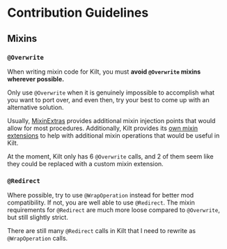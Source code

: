 # Contribution Guidelines

## Mixins

### `@Overwrite`
When writing mixin code for Kilt, you must **avoid `@Overwrite` mixins wherever possible.**

Only use `@Overwrite` when it is genuinely impossible to accomplish what you want to port over, and
even then, try your best to come up with an alternative solution.

Usually, [MixinExtras](https://github.com/LlamaLad7/MixinExtras/wiki) provides additional mixin injection
points that would allow for most procedures. Additionally, Kilt provides its [own mixin extensions](src/main/java/xyz/bluspring/kilt/helpers/mixin)
to help with additional mixin operations that would be useful in Kilt.

At the moment, Kilt only has 6 `@Overwrite` calls, and 2 of them seem like they could be replaced
with a custom mixin extension.

### `@Redirect`
Where possible, try to use `@WrapOperation` instead for better mod compatibility. If not, you are
well able to use `@Redirect`. The mixin requirements for `@Redirect` are much more loose compared
to `@Overwrite`, but still slightly strict.

There are still many `@Redirect` calls in Kilt that I need to rewrite as `@WrapOperation` calls.